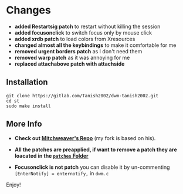 # Changes

+ **added Restartsig patch** to restart without killing the session
+ **added focusonclick** to switch focus only by mouse click
+ **added xrdb patch** to load colors from Xresources
+ **changed almost all the keybindings** to make it comfortable for me
+ **removed urgent borders patch** as I don't need them
+ **removed warp patch** as it was annoying for me
+ **replaced attachabove patch with attachside**

## Installation 

```
git clone https://gitlab.com/Tanish2002/dwm-tanish2002.git
cd st
sudo make install
```


## More Info

+ **Check out [Mitchweaver's Repo](https://github.com/mitchweaver/suckless/tree/master/dwm)** (my fork is based on his).

+ **All the patches are preapplied, if want to remove a patch they are loacated in the [`patches` Folder](patches)**

+ **Focusonclick is not patch** you can disable it by un-commenting `[EnterNotify] = enternotify,` in `dwm.c`

Enjoy!



